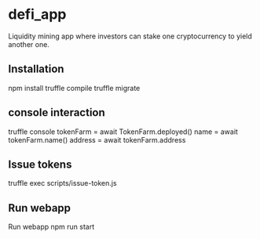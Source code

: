 # defi_app

Liquidity mining app where investors can stake one cryptocurrency to yield another one.

## Installation

npm install
truffle compile
truffle migrate

## console interaction

truffle console
tokenFarm = await TokenFarm.deployed()
name = await tokenFarm.name()
address = await tokenFarm.address

## Issue tokens

truffle exec scripts/issue-token.js

## Run webapp

Run webapp
npm run start
